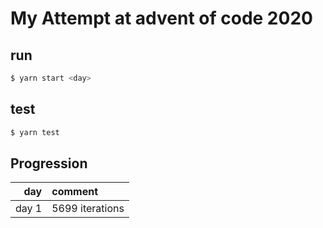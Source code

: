 # My Attempt at advent of code 2020

## run 
```bash
$ yarn start <day>
```

## test
```bash
$ yarn test
```

## Progression

day | comment
---:|:---
day 1 | 5699 iterations